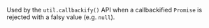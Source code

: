 
Used by the `util.callbackify()` API when a callbackified `Promise` is rejected
with a falsy value (e.g. `null`).

<a id="ERR_INVALID_ARG_TYPE"></a>

